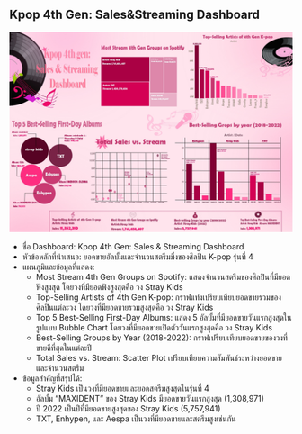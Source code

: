 ## Kpop 4th Gen: Sales&Streaming Dashboard
![story](img/Kpop.jpg)

- ชื่อ Dashboard: Kpop 4th Gen: Sales & Streaming Dashboard
- หัวข้อหลักที่นำเสนอ: ยอดขายอัลบั้มและจำนวนสตรีมมิ่งของศิลปิน K-pop รุ่นที่ 4
- แผนภูมิและข้อมูลที่แสดง:
  - Most Stream 4th Gen Groups on Spotify: แสดงจำนวนสตรีมของศิลปินที่มียอดฟังสูงสุด โดยวงที่มียอดฟังสูงสุดคือ วง Stray Kids
  - Top-Selling Artists of 4th Gen K-pop: กราฟแท่งเปรียบเทียบยอดขายรวมของศิลปินแต่ละวง โดยวงที่มียอดขายรวมสูงสุดคือ วง Stray Kids
  - Top 5 Best-Selling First-Day Albums: แสดง 5 อัลบั้มที่มียอดขายวันแรกสูงสุดในรูปแบบ Bubble Chart โดยวงที่มียอดขายเปิดตัววันแรกสูงสุดคือ วง Stray Kids
  - Best-Selling Groups by Year (2018-2022): กราฟเปรียบเทียบยอดขายของวงที่ขายดีที่สุดในแต่ละปี
  - Total Sales vs. Stream: Scatter Plot เปรียบเทียบความสัมพันธ์ระหว่างยอดขายและจำนวนสตรีม
- ข้อมูลสำคัญที่สรุปได้:
  - Stray Kids เป็นวงที่มียอดขายและยอดสตรีมสูงสุดในรุ่นที่ 4
  - อัลบั้ม “MAXIDENT” ของ Stray Kids มียอดขายวันแรกสูงสุด (1,308,971)
  - ปี 2022 เป็นปีที่มียอดขายสูงสุดของ Stray Kids (5,757,941)
  - TXT, Enhypen, และ Aespa เป็นวงที่มียอดขายและสตรีมสูงเช่นกัน
